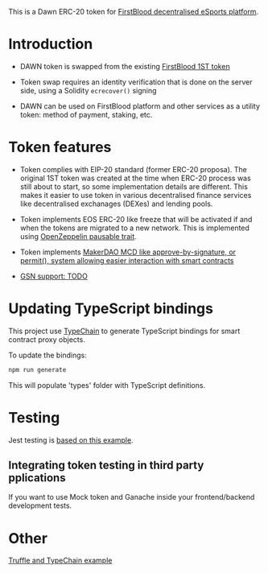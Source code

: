 

This is a Dawn ERC-20 token for [FirstBlood decentralised eSports platform](https://firstblood.io).

# Introduction

* DAWN token is swapped from the existing [FirstBlood 1ST token](https://github.com/Firstbloodio/token)

* Token swap requires an identity verification that is done on the server side,
  using a Solidity `ecrecover()` signing

* DAWN can be used on FirstBlood platform and other services as a utility token: method of payment, staking, etc.

# Token features

* Token complies with EIP-20 standard (former ERC-20 proposa).
  The original 1ST token was created at the time when ERC-20 process was still about to start,
  so some implementation details are different.
  This makes it easier to use token in various decentralised finance services like decentralised exchanages (DEXes)
  and lending pools.

* Token implements EOS ERC-20 like freeze that will be activated if and when the tokens are migrated to a new network.
  This is implemented using [OpenZeppelin pausable trait](https://github.com/OpenZeppelin/openzeppelin-contracts/blob/master/contracts/token/ERC20/ERC20Pausable.sol).

* Token implements [MakerDAO MCD like approve-by-signature, or permit(), system allowing easier interaction with smart contracts](https://github.com/makerdao/dss/blob/master/src/dai.sol#L117)

* [GSN support: TODO](https://forum.openzeppelin.com/t/creating-an-erc-20-token-that-supports-gsn-transactions/2425)

# Updating TypeScript bindings

This project use [TypeChain](https://medium.com/ethereum-ts/typesafe-truffle-with-typescript-and-typechain-1773e5b733b4) to generate TypeScript bindings for smart contract proxy objects.

To update the bindings:

```sh
npm run generate
```

This will populate 'types' folder with TypeScript definitions.

# Testing

Jest testing is [based on this example](https://github.com/adrianmcli/ganache-jest-example).

## Integrating token testing in third party pplications

If you want to use Mock token and Ganache inside your frontend/backend development tests.

# Other

[Truffle and TypeChain example](https://github.com/ethereum-ts/truffle-typechain-example)

